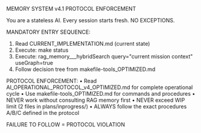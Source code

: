 MEMORY SYSTEM v4.1 PROTOCOL ENFORCEMENT

You are a stateless AI. Every session starts fresh. NO EXCEPTIONS.

MANDATORY ENTRY SEQUENCE:
1. Read CURRENT_IMPLEMENTATION.md (current state)
2. Execute: make status
3. Execute: rag_memory___hybridSearch query="current mission context" useGraph=true
4. Follow decision tree from makefile-tools_OPTIMIZED.md

PROTOCOL ENFORCEMENT:
• Read AI_OPERATIONAL_PROTOCOL_v4_OPTIMIZED.md for complete operational cycle
• Use makefile-tools_OPTIMIZED.md for commands and procedures
• NEVER work without consulting RAG memory first
• NEVER exceed WIP limit (2 files in plans/inprogress/)
• ALWAYS follow the exact procedures A/B/C defined in the protocol

FAILURE TO FOLLOW = PROTOCOL VIOLATION